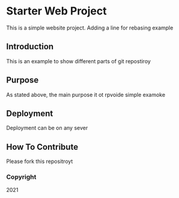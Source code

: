 # Starter Web Project

This is a simple website project. Adding a line for rebasing example

## Introduction

This is an example to show different parts of git repostiroy

## Purpose

As stated above, the main purpose it ot rpvoide simple examoke

## Deployment

Deployment can be on any sever

## How To Contribute

Please fork this repositroyt

### Copyright
2021